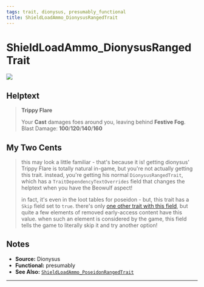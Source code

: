 ```yaml
---
tags: trait, dionysus, presumably_functional
title: ShieldLoadAmmo_DionysusRangedTrait
---
```

<!-- end front matter -->
# ShieldLoadAmmo_DionysusRangedTrait 
![](Dionysus_02_Large.png)

## Helptext
> **Trippy Flare**
> 
> Your **Cast** damages foes around you, leaving behind **Festive Fog**.  
> Blast Damage: **100**/**120**/**140**/**160**

## My Two Cents
> this may look a little familiar - that's because it is! getting dionysus' Trippy Flare is totally natural in-game, but you're not actually getting this trait. instead, you're getting his normal `DionysusRangedTrait`, which has a `TraitDependencyTextOverrides` field that changes the helptext when you have the Beowulf aspect!  
> 
> in fact, it's even in the loot tables for poseidon - but, this trait has a `Skip` field set to `true`. there's only [one other trait with this field](ShieldLoadAmmo_PoseidonRangedTrait), but quite a few elements of removed early-access content have this value. when such an element is considered by the game, this field tells the game to literally skip it and try another option!

## Notes
* **Source:** Dionysus
* **Functional:** presumably
* **See Also:** [`ShieldLoadAmmo_PoseidonRangedTrait`](ShieldLoadAmmo_PoseidonRangedTrait.md)

---